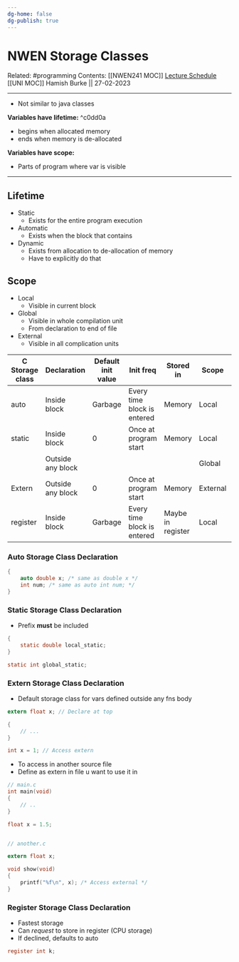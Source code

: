 ```yaml
---
dg-home: false
dg-publish: true
---
```


# NWEN Storage Classes

Related: #programming 
Contents: [[NWEN241 MOC]]
[Lecture Schedule](https://ecs.wgtn.ac.nz/Courses/NWEN241_2023T1/LectureSchedule)
[[UNI MOC]]
Hamish Burke || 27-02-2023
***
- Not similar to java classes

**Variables have lifetime:** ^c0dd0a
- begins when allocated memory
- ends when memory is de-allocated

**Variables have scope:**
- Parts of program where var is visible

***

## Lifetime

- Static
	- Exists for the entire program execution
- Automatic
	- Exists when the block that contains 
- Dynamic
	- Exists from allocation to de-allocation of memory
	- Have to explicitly do that

## Scope

- Local
	- Visible in current block
- Global
	- Visible in whole compilation unit
	- From declaration to end of file
- External
	- Visible in all complication units

| C Storage class | Declaration       | Default init value | Init freq                   | Stored in         | Scope    | Lifetime  |
| --------------- | ----------------- | ------------------ | --------------------------- | ----------------- | -------- | --------- |
| auto            | Inside block      | Garbage            | Every time block is entered | Memory            | Local    | Automatic |
| static          | Inside block      | 0                  | Once at program start       | Memory            | Local    | Static    |
|                 | Outside any block |                    |                             |                   | Global   |           |
| Extern          | Outside any block | 0                  | Once at program start       | Memory            | External | Static    |
| register        | Inside block      | Garbage            | Every time block is entered | Maybe in register | Local    | Automatic          |

### Auto Storage Class Declaration

```c
{
	auto double x; /* same as double x */
	int num; /* same as auto int num; */
}
```

### Static Storage Class Declaration

- Prefix **must** be included

```c
{
	static double local_static;
}

static int global_static;
```

### Extern Storage Class Declaration

- Default storage class for vars defined outside any fns body

```c
extern float x; // Declare at top

{
	// ...
}

int x = 1; // Access extern
```

- To access in another source file
- Define as extern in file u want to use it in

```C
// main.c
int main(void)
{
	// ..
}

float x = 1.5;


// another.c

extern float x;

void show(void)
{
	printf("%f\n", x); /* Access external */
}

```

### Register Storage Class Declaration

- Fastest storage
- Can *request* to store in register (CPU storage)
- If declined, defaults to auto

```C
register int k;
```